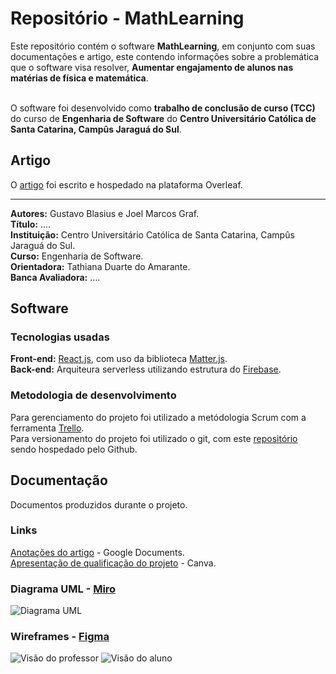 # Repositório - MathLearning
Este repositório contém o software **MathLearning**, em conjunto com suas documentações e artigo, este contendo informações sobre a problemática que o software visa resolver, **Aumentar engajamento de alunos nas matérias de física e matemática**. <br><br>

O software foi desenvolvido como **trabalho de conclusão de curso (TCC)** do curso de **Engenharia de Software** do **Centro Universitário Católica de Santa Catarina, Campûs Jaraguá do Sul**.

## Artigo
O [artigo](https://www.overleaf.com/read/khhvsthbhzpg) foi escrito e hospedado na plataforma Overleaf. <br> 
 - - - -
**Autores:** Gustavo Blasius e Joel Marcos Graf. <br>
**Título:** .... <br>
**Instituição:** Centro Universitário Católica de Santa Catarina, Campûs Jaraguá do Sul. <br>
**Curso:** Engenharia de Software. <br>
**Orientadora:** Tathiana Duarte do Amarante. <br>
**Banca Avaliadora:** .... <br>

## Software
### Tecnologias usadas
**Front-end:** [React.js](https://react.dev/), com uso da biblioteca [Matter.js](https://brm.io/matter-js/). <br>
**Back-end:** Arquiteura serverless utilizando estrutura do [Firebase](https://firebase.google.com). <br>

### Metodologia de desenvolvimento
Para gerenciamento do projeto foi utilizado a metódologia Scrum com a ferramenta [Trello](https://trello.com/). <br>
Para versionamento do projeto foi utilizado o git, com este [repositório](https://github.com/zBlasius/math_learnin) sendo hospedado pelo Github. <br>

## Documentação
Documentos produzidos durante o projeto.
### Links
[Anotações do artigo](https://docs.google.com/document/d/1sumGe37jRPCV64vbBFA1mbVIQoFD4BSlK9QBvWubvqU) - Google Documents. <br>
[Apresentação de qualificação do projeto](https://www.canva.com/design/DAFtfrO_XN0/KXTt9sT9QpFwzOCKuPE5yA/view?utm_content=DAFtfrO_XN0&utm_campaign=designshare&utm_medium=link&utm_source=publishsharelink) - Canva. <br>
### Diagrama UML - [Miro](https://miro.com/app)
![Diagrama UML](https://github.com/zBlasius/math_learning/assets/55204995/ce6abb6f-26c2-4670-bcae-f9dbaac4f850)
### Wireframes - [Figma](https://www.figma.com)
![Visão do professor](https://github.com/zBlasius/math_learning/assets/55204995/f425f90d-fb33-4539-b561-9bfee3e3dd68)
![Visão do aluno](https://github.com/zBlasius/math_learning/assets/55204995/2b3ea558-bf1e-48d9-96dd-9a9d40ff8b0b)
